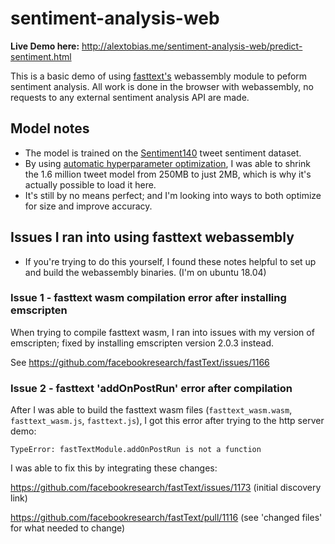 # sentiment-analysis-web

**Live Demo here:** http://alextobias.me/sentiment-analysis-web/predict-sentiment.html

This is a basic demo of using [fasttext's](https://fasttext.cc/) webassembly module to peform sentiment analysis. All work is done in the browser with webassembly, no requests to any external sentiment analysis API are made. 

## Model notes
- The model is trained on the [Sentiment140](https://www.kaggle.com/kazanova/sentiment140) tweet sentiment dataset.
- By using [automatic hyperparameter optimization](https://fasttext.cc/docs/en/autotune.html), I was able to shrink the 1.6 million tweet model from 250MB to just 2MB, which is why it's actually possible to load it here.
- It's still by no means perfect; and I'm looking into ways to both optimize for size and improve accuracy.

## Issues I ran into using fasttext webassembly
- If you're trying to do this yourself, I found these notes helpful to set up and build the webassembly binaries. (I'm on ubuntu 18.04)

### Issue 1 - fasttext wasm compilation error after installing emscripten
When trying to compile fasttext wasm, I ran into issues with my version of emscripten; fixed by installing emscripten version 2.0.3 instead.

See https://github.com/facebookresearch/fastText/issues/1166

### Issue 2 - fasttext 'addOnPostRun' error after compilation

After I was able to build the fasttext wasm files (`fasttext_wasm.wasm`, `fasttext_wasm.js`, `fasttext.js`), I got this error after trying to the http server demo:

`TypeError: fastTextModule.addOnPostRun is not a function`

I was able to fix this by integrating these changes:

https://github.com/facebookresearch/fastText/issues/1173 (initial discovery link)

https://github.com/facebookresearch/fastText/pull/1116 (see 'changed files' for what needed to change)

